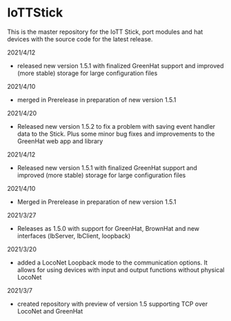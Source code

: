 # IoTTStick
This is the master repository for the IoTT Stick, port modules and hat devices with the source code for the latest release. 

2021/4/12
- released new version 1.5.1 with finalized GreenHat support and improved (more stable) storage for large configuration files

2021/4/10
- merged in Prerelease in preparation of new version 1.5.1

2021/4/20
- Released new version 1.5.2 to fix a problem with saving event handler data to the Stick. Plus some minor bug fixes and improvements to the GreenHat web app and library

2021/4/12
- Released new version 1.5.1 with finalized GreenHat support and improved (more stable) storage for large configuration files

2021/4/10
- Merged in Prerelease in preparation of new version 1.5.1

2021/3/27
- Releases as 1.5.0 with support for GreenHat, BrownHat and new interfaces (lbServer, lbClient, loopback)

2021/3/20
- added a LocoNet Loopback mode to the communication options. It allows for using devices with input and output functions without physical LocoNet

2021/3/7
- created repository with preview of version 1.5 supporting TCP over LocoNet and GreenHat
